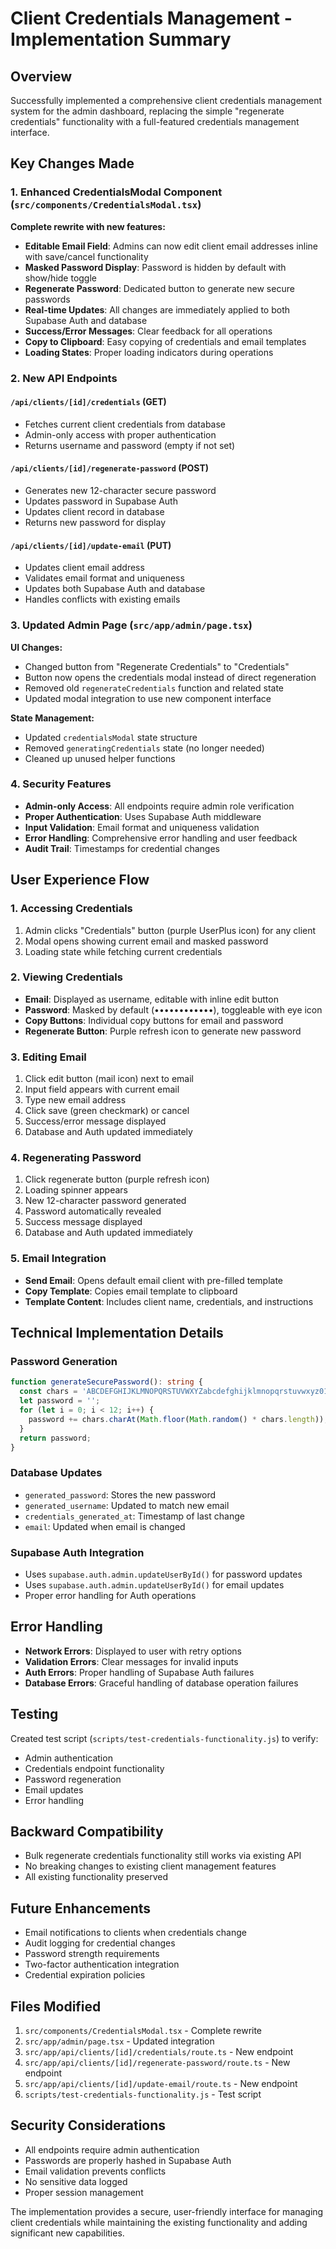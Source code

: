 # Client Credentials Management - Implementation Summary

## Overview
Successfully implemented a comprehensive client credentials management system for the admin dashboard, replacing the simple "regenerate credentials" functionality with a full-featured credentials management interface.

## Key Changes Made

### 1. Enhanced CredentialsModal Component (`src/components/CredentialsModal.tsx`)
**Complete rewrite with new features:**

- **Editable Email Field**: Admins can now edit client email addresses inline with save/cancel functionality
- **Masked Password Display**: Password is hidden by default with show/hide toggle
- **Regenerate Password**: Dedicated button to generate new secure passwords
- **Real-time Updates**: All changes are immediately applied to both Supabase Auth and database
- **Success/Error Messages**: Clear feedback for all operations
- **Copy to Clipboard**: Easy copying of credentials and email templates
- **Loading States**: Proper loading indicators during operations

### 2. New API Endpoints

#### `/api/clients/[id]/credentials` (GET)
- Fetches current client credentials from database
- Admin-only access with proper authentication
- Returns username and password (empty if not set)

#### `/api/clients/[id]/regenerate-password` (POST)
- Generates new 12-character secure password
- Updates password in Supabase Auth
- Updates client record in database
- Returns new password for display

#### `/api/clients/[id]/update-email` (PUT)
- Updates client email address
- Validates email format and uniqueness
- Updates both Supabase Auth and database
- Handles conflicts with existing emails

### 3. Updated Admin Page (`src/app/admin/page.tsx`)
**UI Changes:**
- Changed button from "Regenerate Credentials" to "Credentials"
- Button now opens the credentials modal instead of direct regeneration
- Removed old `regenerateCredentials` function and related state
- Updated modal integration to use new component interface

**State Management:**
- Updated `credentialsModal` state structure
- Removed `generatingCredentials` state (no longer needed)
- Cleaned up unused helper functions

### 4. Security Features
- **Admin-only Access**: All endpoints require admin role verification
- **Proper Authentication**: Uses Supabase Auth middleware
- **Input Validation**: Email format and uniqueness validation
- **Error Handling**: Comprehensive error handling and user feedback
- **Audit Trail**: Timestamps for credential changes

## User Experience Flow

### 1. Accessing Credentials
1. Admin clicks "Credentials" button (purple UserPlus icon) for any client
2. Modal opens showing current email and masked password
3. Loading state while fetching current credentials

### 2. Viewing Credentials
- **Email**: Displayed as username, editable with inline edit button
- **Password**: Masked by default (••••••••••••), toggleable with eye icon
- **Copy Buttons**: Individual copy buttons for email and password
- **Regenerate Button**: Purple refresh icon to generate new password

### 3. Editing Email
1. Click edit button (mail icon) next to email
2. Input field appears with current email
3. Type new email address
4. Click save (green checkmark) or cancel
5. Success/error message displayed
6. Database and Auth updated immediately

### 4. Regenerating Password
1. Click regenerate button (purple refresh icon)
2. Loading spinner appears
3. New 12-character password generated
4. Password automatically revealed
5. Success message displayed
6. Database and Auth updated immediately

### 5. Email Integration
- **Send Email**: Opens default email client with pre-filled template
- **Copy Template**: Copies email template to clipboard
- **Template Content**: Includes client name, credentials, and instructions

## Technical Implementation Details

### Password Generation
```typescript
function generateSecurePassword(): string {
  const chars = 'ABCDEFGHIJKLMNOPQRSTUVWXYZabcdefghijklmnopqrstuvwxyz0123456789!@#$%^&*';
  let password = '';
  for (let i = 0; i < 12; i++) {
    password += chars.charAt(Math.floor(Math.random() * chars.length));
  }
  return password;
}
```

### Database Updates
- `generated_password`: Stores the new password
- `generated_username`: Updated to match new email
- `credentials_generated_at`: Timestamp of last change
- `email`: Updated when email is changed

### Supabase Auth Integration
- Uses `supabase.auth.admin.updateUserById()` for password updates
- Uses `supabase.auth.admin.updateUserById()` for email updates
- Proper error handling for Auth operations

## Error Handling
- **Network Errors**: Displayed to user with retry options
- **Validation Errors**: Clear messages for invalid inputs
- **Auth Errors**: Proper handling of Supabase Auth failures
- **Database Errors**: Graceful handling of database operation failures

## Testing
Created test script (`scripts/test-credentials-functionality.js`) to verify:
- Admin authentication
- Credentials endpoint functionality
- Password regeneration
- Email updates
- Error handling

## Backward Compatibility
- Bulk regenerate credentials functionality still works via existing API
- No breaking changes to existing client management features
- All existing functionality preserved

## Future Enhancements
- Email notifications to clients when credentials change
- Audit logging for credential changes
- Password strength requirements
- Two-factor authentication integration
- Credential expiration policies

## Files Modified
1. `src/components/CredentialsModal.tsx` - Complete rewrite
2. `src/app/admin/page.tsx` - Updated integration
3. `src/app/api/clients/[id]/credentials/route.ts` - New endpoint
4. `src/app/api/clients/[id]/regenerate-password/route.ts` - New endpoint
5. `src/app/api/clients/[id]/update-email/route.ts` - New endpoint
6. `scripts/test-credentials-functionality.js` - Test script

## Security Considerations
- All endpoints require admin authentication
- Passwords are properly hashed in Supabase Auth
- Email validation prevents conflicts
- No sensitive data logged
- Proper session management

The implementation provides a secure, user-friendly interface for managing client credentials while maintaining the existing functionality and adding significant new capabilities. 
